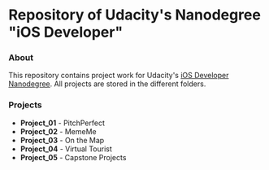 # Repository of Udacity's Nanodegree "iOS Developer"

### About
This repository contains project work for Udacity's [iOS Developer Nanodegree](https://udacity.com/course/ios-developer-nanodegree--nd003). All projects are stored in the different folders.

### Projects
- **Project_01** - PitchPerfect
- **Project_02** - MemeMe
- **Project_03** - On the Map
- **Project_04** - Virtual Tourist
- **Project_05** - Capstone Projects
